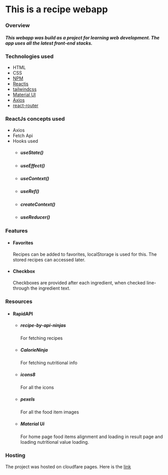 # This is a recipe webapp

### Overview
##### This webapp was build as a project for learning web development. The app uses all the latest front-end stacks. 

### Technologies used
* HTML
* CSS
* [NPM](https://www.npmjs.com/)
* [Reactjs](https://reactjs.org/)
* [tailwindcss](https://tailwindcss.com/)
* [Material UI](https://mui.com/)
* [Axios](https://axios-http.com/)
* [react-router](https://reactrouter.com/)

### ReactJs concepts used
* Axios
* Fetch Api
* Hooks used 
  * ##### useState()
  * ##### useEffect()
  * ##### useContext()
  * ##### useRef()
  * ##### createContext()
  * ##### useReducer()

### Features

* #### Favorites
   Recipes can be added to favorites, localStorage is used for this. The stored recipes can accessed later.
* #### Checkbox
   Checkboxes are provided after each ingredient, when checked line-through    the ingredient text.

### Resources 
* #### RapidAPI
   * ##### recipe-by-api-ninjas 
      For fetching recipes
   * ##### CalorieNinja
      For fetching nutritional info
   * ##### icons8 
      For all the icons
   * ##### pexels
      For all the food item images
   * ##### Material Ui
      For home page food items alignment and loading in result page and loading nutritional value loading.

### Hosting
   The project was hosted on cloudfare pages. Here is the [link](https://nutripe.pages.dev/) 
